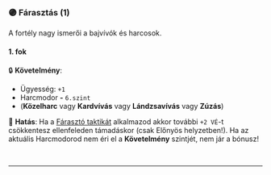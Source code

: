 ### 🟣 Fárasztás (1)

A fortély nagy ismerői a bajvívók és harcosok.

#### 1. fok

🔒 **Követelmény**:
- Ügyesség: `+1`
- Harcmodor  **-** `6.szint`
- (**Közelharc** vagy **Kardvívás** vagy **Lándzsavívás** vagy **Zúzás**)

🌟 **Hatás**: Ha a [Fárasztó taktikát](../064_02_harci_taktikak.md#f%C3%A1raszt%C3%B3-taktika) alkalmazod akkor további `+2 VÉ`-t csökkentesz ellenfeleden támadáskor (csak Előnyös helyzetben!). Ha az aktuális Harcmodorod nem éri el a **Követelmény** szintjét, nem jár a bónusz!

<br />

---
